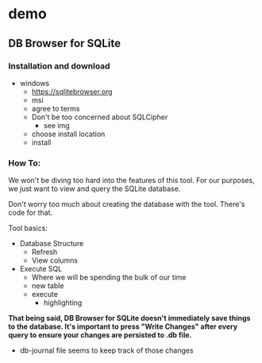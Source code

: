 # demo



## DB Browser for SQLite
### Installation and download
- windows
    - https://sqlitebrowser.org
    - msi
    - agree to terms
    - Don't be too concerned about SQLCipher
        - see img
    - choose install location
    - install

### How To:
We won't be diving too hard into the features of this tool. For our purposes, we just want to view and query the SQLite database. 

Don't worry too much about creating the database with the tool. There's code for that.

Tool basics:
- Database Structure
    - Refresh
    - View columns
- Execute SQL
    - Where we will be spending the bulk of our time
    - new table
    - execute
        - highlighting


**That being said, DB Browser for SQLite doesn't immediately save things to the database. It's important to press "Write Changes" after every query to ensure your changes are persisted to .db file.**
- db-journal file seems to keep track of those changes